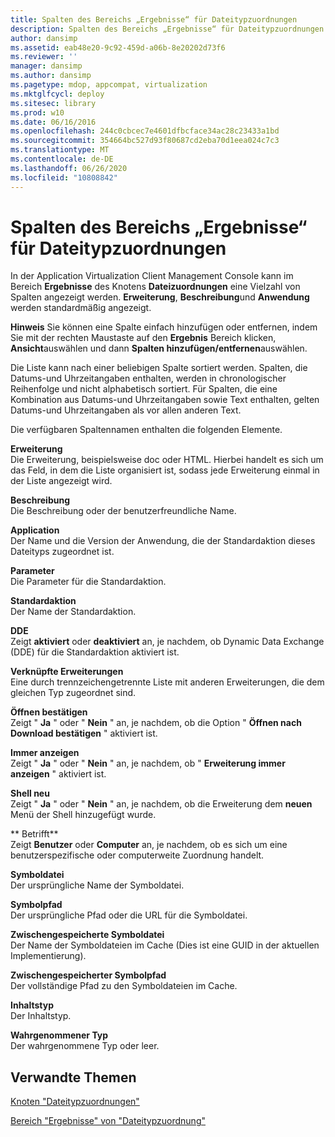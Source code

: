 ```yaml
---
title: Spalten des Bereichs „Ergebnisse“ für Dateitypzuordnungen
description: Spalten des Bereichs „Ergebnisse“ für Dateitypzuordnungen
author: dansimp
ms.assetid: eab48e20-9c92-459d-a06b-8e20202d73f6
ms.reviewer: ''
manager: dansimp
ms.author: dansimp
ms.pagetype: mdop, appcompat, virtualization
ms.mktglfcycl: deploy
ms.sitesec: library
ms.prod: w10
ms.date: 06/16/2016
ms.openlocfilehash: 244c0cbcec7e4601dfbcface34ac28c23433a1bd
ms.sourcegitcommit: 354664bc527d93f80687cd2eba70d1eea024c7c3
ms.translationtype: MT
ms.contentlocale: de-DE
ms.lasthandoff: 06/26/2020
ms.locfileid: "10808842"
---
```

# Spalten des Bereichs „Ergebnisse“ für Dateitypzuordnungen


In der Application Virtualization Client Management Console kann im Bereich **Ergebnisse** des Knotens **Dateizuordnungen** eine Vielzahl von Spalten angezeigt werden. **Erweiterung**, **Beschreibung**und **Anwendung** werden standardmäßig angezeigt.

**Hinweis**  Sie können eine Spalte einfach hinzufügen oder entfernen, indem Sie mit der rechten Maustaste auf den **Ergebnis** Bereich klicken, **Ansicht**auswählen und dann **Spalten hinzufügen/entfernen**auswählen.

 

Die Liste kann nach einer beliebigen Spalte sortiert werden. Spalten, die Datums-und Uhrzeitangaben enthalten, werden in chronologischer Reihenfolge und nicht alphabetisch sortiert. Für Spalten, die eine Kombination aus Datums-und Uhrzeitangaben sowie Text enthalten, gelten Datums-und Uhrzeitangaben als vor allen anderen Text.

Die verfügbaren Spaltennamen enthalten die folgenden Elemente.

<a href="" id="extension"></a>**Erweiterung**  
Die Erweiterung, beispielsweise doc oder HTML. Hierbei handelt es sich um das Feld, in dem die Liste organisiert ist, sodass jede Erweiterung einmal in der Liste angezeigt wird.

<a href="" id="description"></a>**Beschreibung**  
Die Beschreibung oder der benutzerfreundliche Name.

<a href="" id="application"></a>**Application**  
Der Name und die Version der Anwendung, die der Standardaktion dieses Dateityps zugeordnet ist.

<a href="" id="parameters"></a>**Parameter**  
Die Parameter für die Standardaktion.

<a href="" id="default-action"></a>**Standardaktion**  
Der Name der Standardaktion.

<a href="" id="dde"></a>**DDE**  
Zeigt **aktiviert** oder **deaktiviert** an, je nachdem, ob Dynamic Data Exchange (DDE) für die Standardaktion aktiviert ist.

<a href="" id="linked-extensions"></a>**Verknüpfte Erweiterungen**  
Eine durch trennzeichengetrennte Liste mit anderen Erweiterungen, die dem gleichen Typ zugeordnet sind.

<a href="" id="confirm-open"></a>**Öffnen bestätigen**  
Zeigt " **Ja** " oder " **Nein** " an, je nachdem, ob die Option " **Öffnen nach Download bestätigen** " aktiviert ist.

<a href="" id="always-show"></a>**Immer anzeigen**  
Zeigt " **Ja** " oder " **Nein** " an, je nachdem, ob " **Erweiterung immer anzeigen** " aktiviert ist.

<a href="" id="shell-new"></a>**Shell neu**  
Zeigt " **Ja** " oder " **Nein** " an, je nachdem, ob die Erweiterung dem **neuen** Menü der Shell hinzugefügt wurde.

<a href="" id="applies-to"></a>** Betrifft**  
Zeigt **Benutzer** oder **Computer** an, je nachdem, ob es sich um eine benutzerspezifische oder computerweite Zuordnung handelt.

<a href="" id="icon-file"></a>**Symboldatei**  
Der ursprüngliche Name der Symboldatei.

<a href="" id="icon-path"></a>**Symbolpfad**  
Der ursprüngliche Pfad oder die URL für die Symboldatei.

<a href="" id="cached-icon-file"></a>**Zwischengespeicherte Symboldatei**  
Der Name der Symboldateien im Cache (Dies ist eine GUID in der aktuellen Implementierung).

<a href="" id="cached-icon-path"></a>**Zwischengespeicherter Symbolpfad**  
Der vollständige Pfad zu den Symboldateien im Cache.

<a href="" id="content-type"></a>**Inhaltstyp**  
Der Inhaltstyp.

<a href="" id="perceived-type"></a>**Wahrgenommener Typ**  
Der wahrgenommene Typ oder leer.

## Verwandte Themen


[Knoten "Dateitypzuordnungen"](file-type-associations-node-client.md)

[Bereich "Ergebnisse" von "Dateitypzuordnung"](file-type-association-results-pane.md)

 

 





